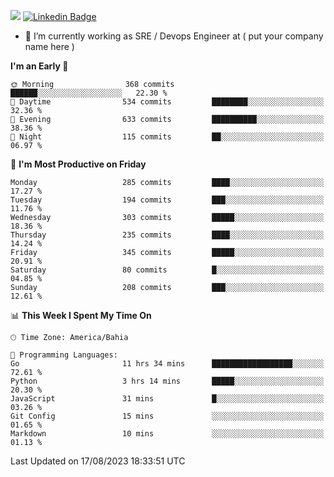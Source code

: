 ![](https://komarev.com/ghpvc/?username=miltlima&color=blue) [![Linkedin Badge](https://img.shields.io/badge/-LinkedIn-blue?style=flat-square&logo=Linkedin&logoColor=white&link=https://www.linkedin.com/in/miltonlimaj/)](https://www.linkedin.com/in/miltonlimaj/)
                 

- 🔭 I’m currently working as SRE / Devops Engineer at ( put your company name here )


<!--START_SECTION:waka-->
**I'm an Early 🐤** 

```text
🌞 Morning                368 commits         ██████░░░░░░░░░░░░░░░░░░░   22.30 % 
🌆 Daytime                534 commits         ████████░░░░░░░░░░░░░░░░░   32.36 % 
🌃 Evening                633 commits         ██████████░░░░░░░░░░░░░░░   38.36 % 
🌙 Night                  115 commits         ██░░░░░░░░░░░░░░░░░░░░░░░   06.97 % 
```
📅 **I'm Most Productive on Friday** 

```text
Monday                   285 commits         ████░░░░░░░░░░░░░░░░░░░░░   17.27 % 
Tuesday                  194 commits         ███░░░░░░░░░░░░░░░░░░░░░░   11.76 % 
Wednesday                303 commits         █████░░░░░░░░░░░░░░░░░░░░   18.36 % 
Thursday                 235 commits         ████░░░░░░░░░░░░░░░░░░░░░   14.24 % 
Friday                   345 commits         █████░░░░░░░░░░░░░░░░░░░░   20.91 % 
Saturday                 80 commits          █░░░░░░░░░░░░░░░░░░░░░░░░   04.85 % 
Sunday                   208 commits         ███░░░░░░░░░░░░░░░░░░░░░░   12.61 % 
```


📊 **This Week I Spent My Time On** 

```text
🕑︎ Time Zone: America/Bahia

💬 Programming Languages: 
Go                       11 hrs 34 mins      ██████████████████░░░░░░░   72.61 % 
Python                   3 hrs 14 mins       █████░░░░░░░░░░░░░░░░░░░░   20.30 % 
JavaScript               31 mins             █░░░░░░░░░░░░░░░░░░░░░░░░   03.26 % 
Git Config               15 mins             ░░░░░░░░░░░░░░░░░░░░░░░░░   01.65 % 
Markdown                 10 mins             ░░░░░░░░░░░░░░░░░░░░░░░░░   01.13 % 
```


 Last Updated on 17/08/2023 18:33:51 UTC
<!--END_SECTION:waka-->
